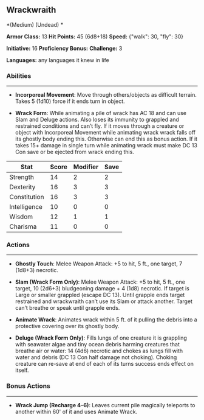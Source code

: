 ## Wrackwraith
*(Medium) (Undead) *

**Armor Class:** 13
**Hit Points:** 45 (6d8+18)
**Speed:** {"walk": 30, "fly": 30}

**Initiative:** 16
**Proficiency Bonus:**
**Challenge:** 3

**Languages:** any languages it knew in life

### Abilities
 --- 
- **Incorporeal Movement**: Move through others/objects as difficult terrain. Takes 5 (1d10) force if it ends turn in object.

- **Wrack Form**: While animating a pile of wrack has AC 18 and can use Slam and Deluge actions. Also loses its immunity to grappled and restrained conditions and can’t fly. If it moves through a creature or object with Incorporeal Movement while animating wrack wrack falls off its ghostly body ending this. Otherwise can end this as bonus action. If it takes 15+ damage in single turn while animating wrack must make DC 13 Con save or be ejected from wrack ending this.



| Stat | Score | Modifier | Save |
| ---- | ---- | ---- | ---- |
| Strength | 14 | 2 | 2 |
| Dexterity | 16 | 3 | 3 |
| Constitution | 16 | 3 | 3 |
| Intelligence | 10 | 0 | 0 |
| Wisdom | 12 | 1 | 1 |
| Charisma | 11 | 0 | 0 |

### Actions
 --- 
- **Ghostly Touch**: Melee Weapon Attack: +5 to hit, 5 ft., one target, 7 (1d8+3) necrotic.

- **Slam (Wrack Form Only)**: Melee Weapon Attack: +5 to hit, 5 ft., one target, 10 (2d6+3) bludgeoning damage + 4 (1d8) necrotic. If target is Large or smaller grappled (escape DC 13). Until grapple ends target restrained and wrackwraith can’t use its Slam or attack another. Target can’t breathe or speak until grapple ends.

- **Animate Wrack**: Animates wrack within 5 ft. of it pulling the debris into a protective covering over its ghostly body.

- **Deluge (Wrack Form Only)**: Fills lungs of one creature it is grappling with seawater algae and tiny ocean debris harming creatures that breathe air or water: 14 (4d6) necrotic and chokes as lungs fill with water and debris (DC 13 Con half damage not choking). Choking creature can re-save at end of each of its turns success ends effect on itself.

### Bonus Actions
 --- 
- **Wrack Jump (Recharge 4–6)**: Leaves current pile magically teleports to another within 60' of it and uses Animate Wrack.


